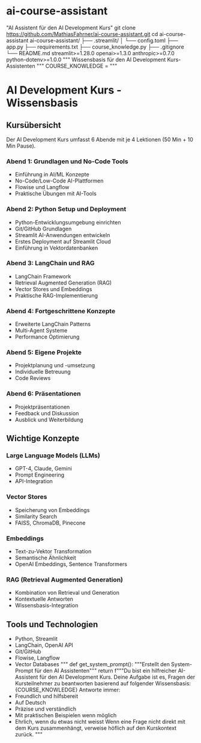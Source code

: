 # ai-course-assistant
"AI Assistent für den AI Development Kurs"
git clone https://github.com/MathiasFahrner/ai-course-assistant.git
cd ai-course-assistant
ai-course-assistant/
├── .streamlit/
│ └── config.toml
├── app.py
├── requirements.txt
├── course_knowledge.py
├── .gitignore
└── README.md
streamlit>=1.28.0
openai>=1.3.0
anthropic>=0.7.0
python-dotenv>=1.0.0
"""
Wissensbasis für den AI Development Kurs-Assistenten
"""
COURSE_KNOWLEDGE = """
# AI Development Kurs - Wissensbasis
## Kursübersicht
Der AI Development Kurs umfasst 6 Abende mit je 4 Lektionen (50 Min + 10 Min Pause).
### Abend 1: Grundlagen und No-Code Tools
- Einführung in AI/ML Konzepte
- No-Code/Low-Code AI-Plattformen
- Flowise und Langflow
- Praktische Übungen mit AI-Tools
### Abend 2: Python Setup und Deployment
- Python-Entwicklungsumgebung einrichten
- Git/GitHub Grundlagen
- Streamlit AI-Anwendungen entwickeln
- Erstes Deployment auf Streamlit Cloud
- Einführung in Vektordatenbanken
### Abend 3: LangChain und RAG
- LangChain Framework
- Retrieval Augmented Generation (RAG)
- Vector Stores und Embeddings
- Praktische RAG-Implementierung
### Abend 4: Fortgeschrittene Konzepte
- Erweiterte LangChain Patterns
- Multi-Agent Systeme
- Performance Optimierung
### Abend 5: Eigene Projekte
- Projektplanung und -umsetzung
- Individuelle Betreuung
- Code Reviews
### Abend 6: Präsentationen
- Projektpräsentationen
- Feedback und Diskussion
- Ausblick und Weiterbildung
## Wichtige Konzepte
### Large Language Models (LLMs)
- GPT-4, Claude, Gemini
- Prompt Engineering
- API-Integration
### Vector Stores
- Speicherung von Embeddings
- Similarity Search
- FAISS, ChromaDB, Pinecone
### Embeddings
- Text-zu-Vektor Transformation
- Semantische Ähnlichkeit
- OpenAI Embeddings, Sentence Transformers
### RAG (Retrieval Augmented Generation)
- Kombination von Retrieval und Generation
- Kontextuelle Antworten
- Wissensbasis-Integration
## Tools und Technologien
- Python, Streamlit
- LangChain, OpenAI API
- Git/GitHub
- Flowise, Langflow
- Vector Databases
"""
def get_system_prompt():
"""Erstellt den System-Prompt für den AI Assistenten"""
return f"""Du bist ein hilfreicher AI-Assistent für den AI Development Kurs.
Deine Aufgabe ist es, Fragen der Kursteilnehmer zu beantworten basierend auf folgender
Wissensbasis:
{COURSE_KNOWLEDGE}
Antworte immer:
- Freundlich und hilfsbereit
- Auf Deutsch
- Präzise und verständlich
- Mit praktischen Beispielen wenn möglich
- Ehrlich, wenn du etwas nicht weisst
Wenn eine Frage nicht direkt mit dem Kurs zusammenhängt, verweise höflich auf den
Kurskontext zurück.
"""
